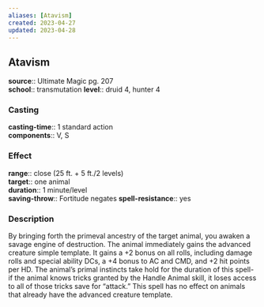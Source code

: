 ```yaml
---
aliases: [Atavism]
created: 2023-04-27
updated: 2023-04-28
---
```


## Atavism

**source**:: Ultimate Magic pg. 207  
**school**:: transmutation
**level**:: druid 4, hunter 4

### Casting

**casting-time**:: 1 standard action  
**components**:: V, S

### Effect

**range**:: close (25 ft. + 5 ft./2 levels)  
**target**:: one animal  
**duration**:: 1 minute/level  
**saving-throw**:: Fortitude negates
**spell-resistance**:: yes

### Description

By bringing forth the primeval ancestry of the target animal, you awaken a savage engine of destruction. The animal immediately gains the advanced creature simple template. It gains a +2 bonus on all rolls, including damage rolls and special ability DCs, a +4 bonus to AC and CMD, and +2 hit points per HD. The animal’s primal instincts take hold for the duration of this spell-if the animal knows tricks granted by the Handle Animal skill, it loses access to all of those tricks save for “attack.” This spell has no effect on animals that already have the advanced creature template.
